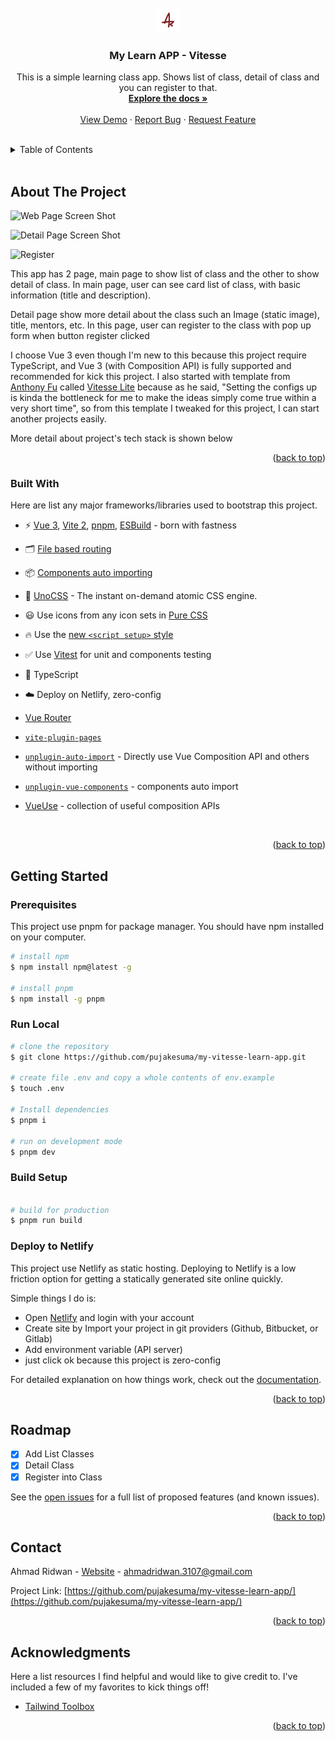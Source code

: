 <div id="top"></div>

<br/>
<div align="center">
  <a href="https://vitesse-simple-learn-app.netlify.app/">
    <img src="./public/logo.png" alt="Logo" width="40" height="40">
  </a>

  <h3 align="center">My Learn APP - Vitesse</h3>

  <p align="center">
    This is a simple learning class app. Shows list of class, detail of class and you can register to that.
    <br />
    <a href="https://github.com/pujakesuma/my-vitesse-learn-app"><strong>Explore the docs »</strong></a>
    <br />
    <br />
    <a href="https://vitesse-simple-learn-app.netlify.app/">View Demo</a>
    ·
    <a href="https://github.com/pujakesuma/my-vitesse-learn-app/issues">Report Bug</a>
    ·
    <a href="https://github.com/pujakesuma/my-vitesse-learn-app/issues">Request Feature</a>
  </p>
</div>

<br/>

<!-- TABLE OF CONTENTS -->
<details>
  <summary>Table of Contents</summary>
  <ol>
    <li>
      <a href="#about-the-project">About The Project</a>
      <ul>
        <li><a href="#built-with">Built With</a></li>
      </ul>
    </li>
    <li>
      <a href="#getting-started">Getting Started</a>
      <ul>
        <li><a href="#prerequisites">Prerequisites</a></li>
        <li><a href="#run-local">Run Local</a></li>
        <li><a href="#build-setup">Build Setup</a></li>
        <li><a href="#deploy-to-netlify">Deploy to Netlify</a></li>
      </ul>
    </li>
    <li><a href="#roadmap">Roadmap</a></li>
    <li><a href="#contact">Contact</a></li>
    <li><a href="#acknowledgments">Acknowledgments</a></li>
  </ol>
</details>
<br/>

## About The Project

![Web Page Screen Shot](https://res.cloudinary.com/pujakesuma/image/upload/v1647194391/screenshot/learn_app_uwj7sf.png)

![Detail Page Screen Shot](https://res.cloudinary.com/pujakesuma/image/upload/v1647194394/screenshot/learn_app_detail_b1arem.png)

![Register](https://res.cloudinary.com/pujakesuma/image/upload/v1647194483/screenshot/learn_app_reg_avpp9p.png)

This app has 2 page, main page to show list of class and the other to show detail of class. In main page, user can see card list of class, with basic information (title and description).

Detail page show more detail about the class such an Image (static image), title, mentors, etc. In this page, user can register to the class with pop up form when button register clicked

I choose Vue 3 even though I'm new to this because this project require TypeScript, and Vue 3 (with Composition API) is fully supported and recommended for kick this project. I also started with template from [Anthony Fu](https://github.com/antfu) called [Vitesse Lite](https://github.com/antfu/vitesse-lite) because as he said, "Setting the configs up is kinda the bottleneck for me to make the ideas simply come true within a very short time", so from this template I tweaked for this project, I can start another projects easily.

More detail about project's tech stack is shown below

<p align="right">(<a href="#top">back to top</a>)</p>

### Built With

Here are list any major frameworks/libraries used to bootstrap this project.

- ⚡️ [Vue 3](https://github.com/vuejs/vue-next), [Vite 2](https://github.com/vitejs/vite), [pnpm](https://pnpm.js.org/), [ESBuild](https://github.com/evanw/esbuild) - born with fastness

- 🗂 [File based routing](./src/pages)

- 📦 [Components auto importing](./src/components)

- 🎨 [UnoCSS](https://github.com/antfu/unocss) - The instant on-demand atomic CSS engine.

- 😃 Use icons from any icon sets in [Pure CSS](https://github.com/antfu/unocss/tree/main/packages/preset-icons)

- 🔥 Use the [new `<script setup>` style](https://github.com/vuejs/rfcs/pull/227)

- ✅ Use [Vitest](http://vitest.dev/) for unit and components testing

- 🦾 TypeScript

- ☁️ Deploy on Netlify, zero-config

- [Vue Router](https://github.com/vuejs/vue-router)

- [`vite-plugin-pages`](https://github.com/hannoeru/vite-plugin-pages)

- [`unplugin-auto-import`](https://github.com/antfu/unplugin-auto-import) - Directly use Vue Composition API and others without importing

- [`unplugin-vue-components`](https://github.com/antfu/unplugin-vue-components) - components auto import

- [VueUse](https://github.com/antfu/vueuse) - collection of useful composition APIs


<br>
<p align="right">(<a href="#top">back to top</a>)</p>

## Getting Started

### Prerequisites

This project use pnpm for package manager. You should have npm installed on your computer.

```bash
# install npm
$ npm install npm@latest -g

# install pnpm
$ npm install -g pnpm

```

### Run Local

```bash
# clone the repository
$ git clone https://github.com/pujakesuma/my-vitesse-learn-app.git

# create file .env and copy a whole contents of env.example
$ touch .env

# Install dependencies
$ pnpm i

# run on development mode
$ pnpm dev

```

### Build Setup

```bash

# build for production
$ pnpm run build

```

### Deploy to Netlify

This project use Netlify as static hosting. Deploying to Netlify is a low friction option for getting a statically generated site online quickly.

Simple things I do is:

- Open [Netlify](https://www.netlify.com/) and login with your account
- Create site by Import your project in git providers (Github, Bitbucket, or Gitlab)
- Add environment variable (API server)
- just click ok because this project is zero-config

For detailed explanation on how things work, check out the [documentation](https://vitejs.dev/guide/static-deploy.html#netlify).

<p align="right">(<a href="#top">back to top</a>)</p>

## Roadmap

- [x] Add List Classes
- [x] Detail Class
- [x] Register into Class

See the [open issues](https://github.com/pujakesuma/my-vitesse-learn-app/issues) for a full list of proposed features (and known issues).

<p align="right">(<a href="#top">back to top</a>)</p>

<!-- CONTACT -->

## Contact

Ahmad Ridwan - [Website](https://ahmadridwan.id) - ahmadridwan.3107@gmail.com

Project Link: [https://github.com/pujakesuma/my-vitesse-learn-app/](https://github.com/pujakesuma/my-vitesse-learn-app/)

<p align="right">(<a href="#top">back to top</a>)</p>

<!-- ACKNOWLEDGMENTS -->

## Acknowledgments

Here a list resources I find helpful and would like to give credit to. I've included a few of my favorites to kick things off!

- [Tailwind Toolbox](https://www.tailwindtoolbox.com/)

<p align="right">(<a href="#top">back to top</a>)</p>
